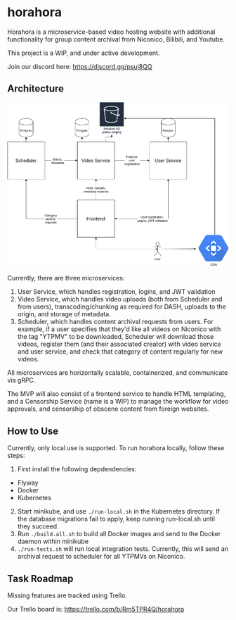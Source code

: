 # horahora
Horahora is a microservice-based video hosting website with additional functionality for group content archival from Niconico, Bilibili, and Youtube.

This project is a WIP, and under active development. 

Join our discord here: https://discord.gg/psuj8QQ

## Architecture
![](Architectural_Drawing.png)

Currently, there are three microservices:
1. User Service, which handles registration, logins, and JWT validation
2. Video Service, which handles video uploads (both from Scheduler and from users), transcoding/chunking as required for DASH, uploads to the origin, and storage of metadata.
3. Scheduler, which handles content archival requests from users. For example, if a user specifies that they'd like all videos on Niconico with the tag "YTPMV" to be downloaded, Scheduler will download those videos, register them (and their associated creator) with video service and user service, and check that category of content regularly for new videos.

All microservices are horizontally scalable, containerized, and communicate via gRPC.

The MVP will also consist of a frontend service to handle HTML templating, and a Censorship Service (name is a WIP) to manage the workflow for video approvals, and censorship of obscene content from foreign websites.  

## How to Use
Currently, only local use is supported.
To run horahora locally, follow these steps:
1. First install the following depdendencies:
  - Flyway
  - Docker
  - Kubernetes

2. Start minikube, and use `./run-local.sh` in the Kubernetes directory. If the database migrations fail to apply, keep running run-local.sh until they succeed.
3. Run `./build.all.sh` to build all Docker images and send to the Docker daemon within minikube
4. `./run-tests.sh` will run local integration tests. Currently, this will send an archival request to scheduler for all YTPMVs on Niconico.

## Task Roadmap
Missing features are tracked using Trello.

Our Trello board is:
https://trello.com/b/Rm5TPR4Q/horahora



